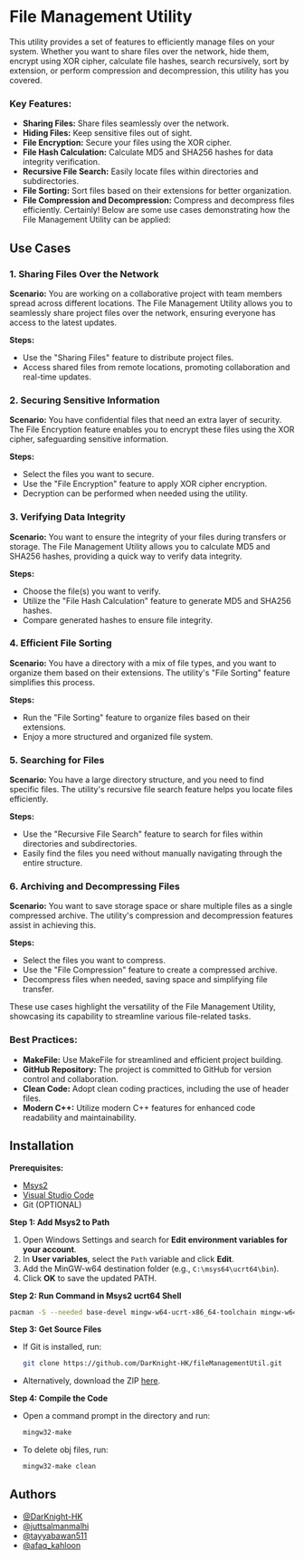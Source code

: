 # File Management Utility

This utility provides a set of features to efficiently manage files on your system. Whether you want to share files over the network, hide them, encrypt using XOR cipher, calculate file hashes, search recursively, sort by extension, or perform compression and decompression, this utility has you covered.

### Key Features:

- **Sharing Files:** Share files seamlessly over the network.
- **Hiding Files:** Keep sensitive files out of sight.
- **File Encryption:** Secure your files using the XOR cipher.
- **File Hash Calculation:** Calculate MD5 and SHA256 hashes for data integrity verification.
- **Recursive File Search:** Easily locate files within directories and subdirectories.
- **File Sorting:** Sort files based on their extensions for better organization.
- **File Compression and Decompression:** Compress and decompress files efficiently.
Certainly! Below are some use cases demonstrating how the File Management Utility can be applied:

## Use Cases

### 1. **Sharing Files Over the Network**

**Scenario:**
You are working on a collaborative project with team members spread across different locations. The File Management Utility allows you to seamlessly share project files over the network, ensuring everyone has access to the latest updates.

**Steps:**
- Use the "Sharing Files" feature to distribute project files.
- Access shared files from remote locations, promoting collaboration and real-time updates.

### 2. **Securing Sensitive Information**

**Scenario:**
You have confidential files that need an extra layer of security. The File Encryption feature enables you to encrypt these files using the XOR cipher, safeguarding sensitive information.

**Steps:**
- Select the files you want to secure.
- Use the "File Encryption" feature to apply XOR cipher encryption.
- Decryption can be performed when needed using the utility.

### 3. **Verifying Data Integrity**

**Scenario:**
You want to ensure the integrity of your files during transfers or storage. The File Management Utility allows you to calculate MD5 and SHA256 hashes, providing a quick way to verify data integrity.

**Steps:**
- Choose the file(s) you want to verify.
- Utilize the "File Hash Calculation" feature to generate MD5 and SHA256 hashes.
- Compare generated hashes to ensure file integrity.

### 4. **Efficient File Sorting**

**Scenario:**
You have a directory with a mix of file types, and you want to organize them based on their extensions. The utility's "File Sorting" feature simplifies this process.

**Steps:**
- Run the "File Sorting" feature to organize files based on their extensions.
- Enjoy a more structured and organized file system.

### 5. **Searching for Files**

**Scenario:**
You have a large directory structure, and you need to find specific files. The utility's recursive file search feature helps you locate files efficiently.

**Steps:**
- Use the "Recursive File Search" feature to search for files within directories and subdirectories.
- Easily find the files you need without manually navigating through the entire structure.

### 6. **Archiving and Decompressing Files**

**Scenario:**
You want to save storage space or share multiple files as a single compressed archive. The utility's compression and decompression features assist in achieving this.

**Steps:**
- Select the files you want to compress.
- Use the "File Compression" feature to create a compressed archive.
- Decompress files when needed, saving space and simplifying file transfer.

These use cases highlight the versatility of the File Management Utility, showcasing its capability to streamline various file-related tasks.

### Best Practices:

- **MakeFile:** Use MakeFile for streamlined and efficient project building.
- **GitHub Repository:** The project is committed to GitHub for version control and collaboration.
- **Clean Code:** Adopt clean coding practices, including the use of header files.
- **Modern C++:** Utilize modern C++ features for enhanced code readability and maintainability.

## Installation

**Prerequisites:**
- [Msys2](https://www.msys2.org/)
- [Visual Studio Code](https://code.visualstudio.com/download)
- Git (OPTIONAL)

**Step 1: Add Msys2 to Path**
1. Open Windows Settings and search for **Edit environment variables for your account**.
2. In **User variables**, select the `Path` variable and click **Edit**.
3. Add the MinGW-w64 destination folder (e.g., `C:\msys64\ucrt64\bin`).
4. Click **OK** to save the updated PATH.

**Step 2: Run Command in Msys2 ucrt64 Shell**
```bash
pacman -S --needed base-devel mingw-w64-ucrt-x86_64-toolchain mingw-w64-ucrt-x86_64-7zip
```

**Step 3: Get Source Files**
- If Git is installed, run:
  ```bash
  git clone https://github.com/DarKnight-HK/fileManagementUtil.git
  ```
- Alternatively, download the ZIP [here](https://github.com/DarKnight-HK/fileManagementUtil).

**Step 4: Compile the Code**
- Open a command prompt in the directory and run:
  ```bash
  mingw32-make
  ```
- To delete obj files, run:
  ```bash
  mingw32-make clean
  ```

## Authors

- [@DarKnight-HK](https://github.com/DarKnight-HK)
- [@juttsalmanmalhi](https://www.instagram.com/juttsalmanmalhi/)
- [@tayyabawan511](https://www.instagram.com/tayyabawan511/)
- [@afaq_kahloon](https://www.instagram.com/afaq_kahloon/)
